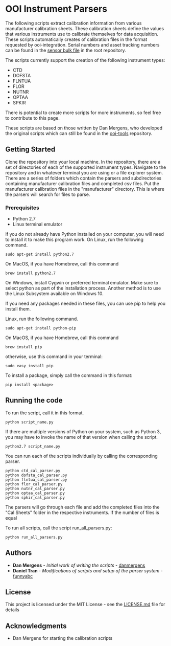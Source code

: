 # OOI Instrument Parsers

 The following scripts extract calibration information from various manufacturer calibration sheets. These calibration sheets define the values that various instruments use to calibrate themselves for data acquisition.
 These scripts automatically creates of calibration files in the format requested by ooi-integration.
 Serial numbers and asset tracking numbers can be found in the [sensor bulk file](
https://github.com/funnyabc/asset-management/blob/master/bulk/sensor_bulk_load-AssetRecord.csv) in the root repository.

The scripts currently support the creation of the following instrument types:
* CTD
* DOFSTA
* FLNTUA
* FLOR
* NUTNR
* OPTAA
* SPKIR

There is potential to create more scripts for more instruments, so feel free to contribute to this page.

These scripts are based on those written by Dan Mergens, who developed the original scripts which can still be found in the [ooi-tools](https://github.com/oceanobservatories/ooi-tools/tree/master/instrument/calibration) repository.

## Getting Started

Clone the repository into your local machine. In the repository, there are a set of directories of each of the supported instrument types. Navigate to the repository and in whatever terminal you are using or a file explorer system. There are a series of folders which contain the parsers and subdirectories containing manufacturer calibration files and completed csv files. Put the manufacturer calibration files in the "manufacturer" directory. This is where the parsers will search for files to parse.

### Prerequisites

* Python 2.7
* Linux terminal emulator

If you do not already have Python installed on your computer, you will need to install it to make this program work.
On Linux, run the following command.
```
sudo apt-get install python2.7
```
On MacOS, if you have Homebrew, call this command
```
brew install python2.7
```
On Windows, install Cygwin or preferred terminal emulator. Make sure to select python as part of the installation process.
Another method is to use the Linux Subsystem available on Windows 10.

If you need any packages needed in these files, you can use pip to help you install them.

 Linux, run the following command.
```
sudo apt-get install python-pip
```
On MacOS, if you have Homebrew, call this command
```
brew install pip
```
otherwise, use this command in your terminal:
```
sudo easy_install pip
```

To install a package, simply call the command in this format:

```
pip install <package>
```
## Running the code

To run the script, call it in this format.
```
python script_name.py
```

If there are multiple versions of Python on your system, such as Python 3, you may have to invoke the name of that version when calling the script.
```
python2.7 script_name.py
```

You can run each of the scripts individually by calling the corresponding parser.
```
python ctd_cal_parser.py
python dofsta_cal_parser.py
python flntua_cal_parser.py
python flor_cal_parser.py
python nutnr_cal_parser.py
python optaa_cal_parser.py
python spkir_cal_parser.py
```

The parsers will go through each file and add the completed files into the "Cal Sheets" folder in the respective instruments. If the number of files is equal

To run all scripts, call the script run_all_parsers.py:
```
python run_all_parsers.py
```

## Authors

* **Dan Mergens** - *Initial work of writing the scripts* - [danmergens](https://github.com/danmergens)
* **Daniel Tran** - *Modifications of scripts and setup of the parser system* - [funnyabc](https://github.com/funnyabc)

## License

This project is licensed under the MIT License - see the [LICENSE.md](LICENSE.md) file for details

## Acknowledgments

* Dan Mergens for starting the calibration scripts
